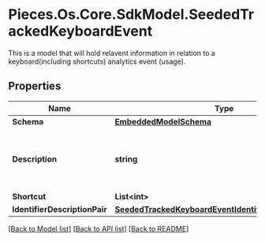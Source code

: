 # Pieces.Os.Core.SdkModel.SeededTrackedKeyboardEvent
This is a model that will hold relavent information in relation to a keyboard(including shortcuts) analytics event (usage).

## Properties

Name | Type | Description | Notes
------------ | ------------- | ------------- | -------------
**Schema** | [**EmbeddedModelSchema**](EmbeddedModelSchema.md) |  | [optional] 
**Description** | **string** | This also needs structure such as key vals or enums | 
**Shortcut** | **List&lt;int&gt;** |  | 
**IdentifierDescriptionPair** | [**SeededTrackedKeyboardEventIdentifierDescriptionPairs**](SeededTrackedKeyboardEventIdentifierDescriptionPairs.md) |  | [optional] 

[[Back to Model list]](../README.md#documentation-for-models) [[Back to API list]](../README.md#documentation-for-api-endpoints) [[Back to README]](../README.md)

